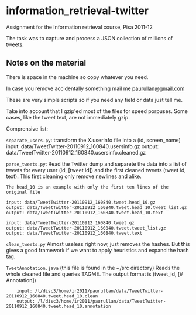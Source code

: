 information_retrieval-twitter
=============================

Assignment for the Information retrieval course, Pisa 2011-12

The task was to capture and process a JSON collection of millions of tweets.

Notes on the material
---------------------

There is space in the machine so copy whatever you need.

In case you remove accidentally something mail me paurullan@gmail.com

These are very simple scripts so if you need any field or data just tell me.

Take into account that I gzip'ed most of the files for speed porpuses.
Some cases, like the tweet text, are not immediately gzip.

Comprensive list:

``separate_users.py``: transform the X.userinfo file into a (id, screen_name)
    input:  data/TweetTwitter-20110912_160840.usersinfo.gz
    output: data/TweetTwitter-20110912_160840.usersinfo.cleaned.gz

``parse_tweets.py``: Read the Twitter dump and separete the data into a list of
tweets for every user (id, [tweet id]) and the first cleaned tweets (tweet id,
text). This first cleaning only remove newlines and alike.

    The head_10 is an example with only the first ten lines of the original file

    input: data/TweetTwitter-20110912_160840.tweet.head_10.gz
    output: data/TweetTwitter-20110912_160840.tweet.head_10.tweet_list.gz
    output: data/TweetTwitter-20110912_160840.tweet.head_10.text

    input: data/TweetTwitter-20110912_160840.tweet.gz
    output: data/TweetTwitter-20110912_160840.tweet.tweet_list.gz
    output: data/TweetTwitter-20110912_160840.tweet.text

``clean_tweets.py`` Almost useless right now, just removes the hashes. But this
gives a good framework if we want to apply heuristics and expand the hash tag.


``TweetAnnotation.java`` (this file is found in the  ~/src directory)
        Reads the whole cleaned file and queries TAGME.
        The output format is (tweet_id, [# Annotation])
    
        input: /l/disc3/home/ir2011/paurullan/data/TweetTwitter-20110912_160840.tweet.head_10.clean
        output: /l/disc3/home/ir2011/paurullan/data/TweetTwitter-20110912_160840.tweet.head_10.annotation
